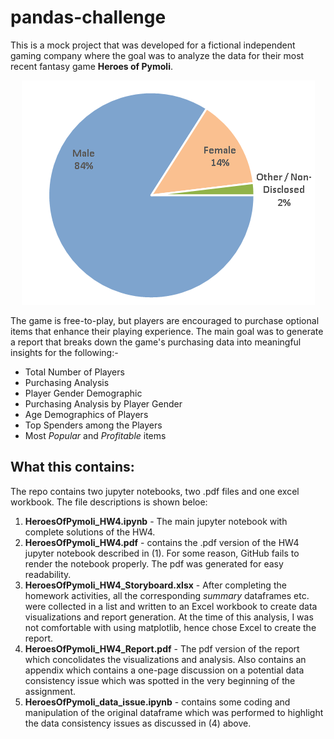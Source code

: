 # pandas-challenge

This is a mock project that was developed for a fictional independent gaming company where the goal was to analyze the data for their most recent fantasy game **Heroes of Pymoli**.
<p align="center">
  <img src="HeroesOfPymoli/Images/heroes_of_pymoli_results.gif">
</p>

The game is free-to-play, but players are encouraged to purchase optional items that enhance their playing experience. The main goal was to generate a report that breaks down the game's purchasing data into meaningful insights for the following:-

* Total Number of Players
* Purchasing Analysis
* Player Gender Demographic
* Purchasing Analysis by Player Gender
* Age Demographics of Players
* Top Spenders among the Players
* Most _Popular_ and _Profitable_ items

## What this contains:

The repo contains two jupyter notebooks, two .pdf files and one excel workbook. The file descriptions is shown beloe:
1. **HeroesOfPymoli_HW4.ipynb** - The main jupyter notebook with complete solutions of the HW4.
2. **HeroesOfPymoli_HW4.pdf** - contains the .pdf version of the HW4 jupyter notebook described in (1). For some reason, GitHub fails to render the notebook properly. The pdf was generated for easy readability.
3. **HeroesOfPymoli_HW4_Storyboard.xlsx** - After completing the homework activities, all the corresponding _summary_ dataframes etc. were collected in a list and written to an Excel workbook to create data visualizations and report generation. At the time of this analysis, I was not comfortable with using matplotlib, hence chose Excel to create the report.
4. **HeroesOfPymoli_HW4_Report.pdf** - The pdf version of the report which concolidates the visualizations and analysis. Also contains an appendix which contains a one-page discussion on a potential data consistency issue which was spotted in the very beginning of the assignment.
5. **HeroesOfPymoli_data_issue.ipynb** - contains some coding and manipulation of the original dataframe which was performed to highlight the data consistency issues as discussed in (4) above.

